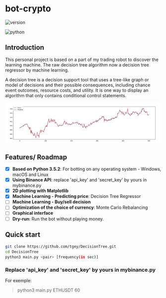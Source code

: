 # bot-crypto

![version](https://img.shields.io/badge/version-1.2.0-yellowgreen.svg)

![python](https://img.shields.io/badge/python-3.5.2-blue.svg)

## Introduction

This personal project is based on a part of my trading robot to discover the learning machine. The raw decision tree algorithm now a decision tree regressor by machine learning.

A decision tree is a decision support tool that uses a tree-like graph or model of decisions and their possible consequences, including chance event outcomes, resource costs, and utility. It is one way to display an algorithm that only contains conditional control statements.

![Screenshot](screenshots/Price.png)

## Features/ Roadmap
- [x] **Based on Python 3.5.2**: For botting on any operating system -
Windows, macOS and Linux
- [x] **Using Binance API**: replace 'api_key' and 'secret_key' by yours in mybinance.py
- [x] **2D plotting with Matplotlib**
- [x] **Machine Learning - Predicting price**: Decision Tree Regressor
- [ ] **Machine Learning - Buy/sell decision**
- [ ] **Optimization of the choice of currency**: Monte Carlo Rebalancing
- [ ] **Graphical interface**
- [ ] **Dry-run**: Run the bot without playing money.

## Quick start

```bash
git clone https://github.com/tgey/DecisionTree.git
cd DecisionTree
python3 main.py <pair> [frequency(in sec)]
```

### Replace 'api_key' and 'secret_key' by yours in mybinance.py

For exemple:
> python3 main.py ETHUSDT 60
